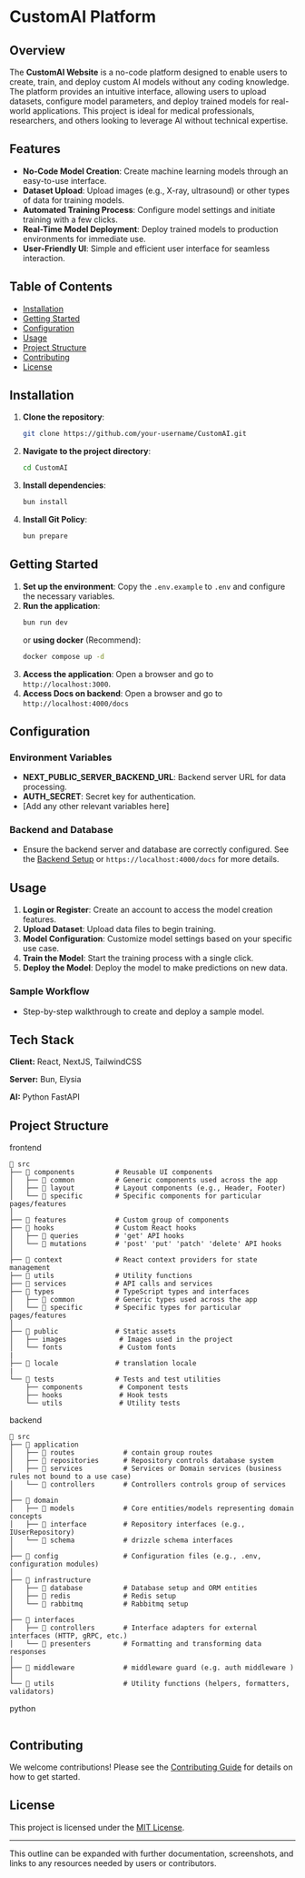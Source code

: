 # CustomAI Platform

## Overview
The **CustomAI Website** is a no-code platform designed to enable users to create, train, and deploy custom AI models without any coding knowledge. The platform provides an intuitive interface, allowing users to upload datasets, configure model parameters, and deploy trained models for real-world applications. This project is ideal for medical professionals, researchers, and others looking to leverage AI without technical expertise.

## Features
- **No-Code Model Creation**: Create machine learning models through an easy-to-use interface.
- **Dataset Upload**: Upload images (e.g., X-ray, ultrasound) or other types of data for training models.
- **Automated Training Process**: Configure model settings and initiate training with a few clicks.
- **Real-Time Model Deployment**: Deploy trained models to production environments for immediate use.
- **User-Friendly UI**: Simple and efficient user interface for seamless interaction.

## Table of Contents
- [Installation](#installation)
- [Getting Started](#getting-started)
- [Configuration](#configuration)
- [Usage](#usage)
- [Project Structure](#project-structure)
- [Contributing](#contributing)
- [License](#license)

## Installation
1. **Clone the repository**:
   ```bash
   git clone https://github.com/your-username/CustomAI.git
   ```
2. **Navigate to the project directory**:
   ```bash
   cd CustomAI
   ```
3. **Install dependencies**:
   ```bash
   bun install
   ```
4. **Install Git Policy**:
   ```bash
   bun prepare
   ```

## Getting Started
1. **Set up the environment**: Copy the `.env.example` to `.env` and configure the necessary variables.
2. **Run the application**:
   ```bash
   bun run dev
   ```
   or
   **using docker** (Recommend):
   ```bash
   docker compose up -d
   ```
3. **Access the application**: Open a browser and go to `http://localhost:3000`.
4. **Access Docs on backend**: Open a browser and go to `http://localhost:4000/docs`

## Configuration
### Environment Variables
- **NEXT_PUBLIC_SERVER_BACKEND_URL**: Backend server URL for data processing.
- **AUTH_SECRET**: Secret key for authentication.
- [Add any other relevant variables here]

### Backend and Database
- Ensure the backend server and database are correctly configured. See the [Backend Setup](docs/backend.md) or `https://localhost:4000/docs` for more details.

## Usage
1. **Login or Register**: Create an account to access the model creation features.
2. **Upload Dataset**: Upload data files to begin training.
3. **Model Configuration**: Customize model settings based on your specific use case.
4. **Train the Model**: Start the training process with a single click.
5. **Deploy the Model**: Deploy the model to make predictions on new data.

### Sample Workflow
- Step-by-step walkthrough to create and deploy a sample model.

## Tech Stack

**Client:** React, NextJS, TailwindCSS

**Server:** Bun, Elysia

**AI:** Python FastAPI

## Project Structure
frontend
```
📁 src
├── 📁 components          # Reusable UI components
│   ├── 📁 common          # Generic components used across the app
│   ├── 📁 layout          # Layout components (e.g., Header, Footer)
│   └── 📁 specific        # Specific components for particular pages/features
│
├── 📁 features            # Custom group of components
├── 📁 hooks               # Custom React hooks
│   ├── 📁 queries         # 'get' API hooks
│   └── 📁 mutations       # 'post' 'put' 'patch' 'delete' API hooks
│
├── 📁 context             # React context providers for state management
├── 📁 utils               # Utility functions
├── 📁 services            # API calls and services
├── 📁 types               # TypeScript types and interfaces
│   ├── 📁 common          # Generic types used across the app
│   └── 📁 specific        # Specific types for particular pages/features
│
├── 📁 public              # Static assets
│   ├── images             # Images used in the project
│   └── fonts              # Custom fonts
|
├── 📁 locale              # translation locale
|
└── 📁 tests               # Tests and test utilities
    ├── components         # Component tests
    ├── hooks              # Hook tests
    └── utils              # Utility tests

```
backend
```
📁 src
├── 📁 application
│   ├── 📁 routes            # contain group routes
│   ├── 📁 repositories      # Repository controls database system 
│   ├── 📁 services          # Services or Domain services (business rules not bound to a use case)
│   └── 📁 controllers       # Controllers controls group of services
│
├── 📁 domain
│   ├── 📁 models            # Core entities/models representing domain concepts
│   ├── 📁 interface         # Repository interfaces (e.g., IUserRepository)
│   └── 📁 schema            # drizzle schema interfaces
│
├── 📁 config                # Configuration files (e.g., .env, configuration modules)
│
├── 📁 infrastructure      
│   ├── 📁 database          # Database setup and ORM entities
│   ├── 📁 redis             # Redis setup
│   └── 📁 rabbitmq          # Rabbitmq setup
│
├── 📁 interfaces
│   ├── 📁 controllers       # Interface adapters for external interfaces (HTTP, gRPC, etc.)
│   └── 📁 presenters        # Formatting and transforming data responses
│
├── 📁 middleware            # middleware guard (e.g. auth middleware )
│
└── 📁 utils                 # Utility functions (helpers, formatters, validators)
```
python
```
```

## Contributing
We welcome contributions! Please see the [Contributing Guide](CONTRIBUTING.md) for details on how to get started.

## License
This project is licensed under the [MIT License](LICENSE).

---

This outline can be expanded with further documentation, screenshots, and links to any resources needed by users or contributors.
